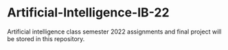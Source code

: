 # Artificial-Intelligence-IB-22
Artificial intelligence class semester 2022 assignments and final project will be stored in this repository.
